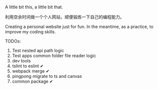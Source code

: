 A little bit this, a little bit that.

利用空余时间做一个个人网站，顺便锻炼一下自己的编程能力。

Creating a personal website just for fun. In the meantime, as a practice, to improve my coding skills.

TODOs:
  1. Test nested api path logic
  2. Test apps common folder file reader logic
  3. dev tools
  4. tslint to eslint ✔
  5. webpack merge ✔
  6. pingpong migrate to ts and canvas
  7. common package ✔